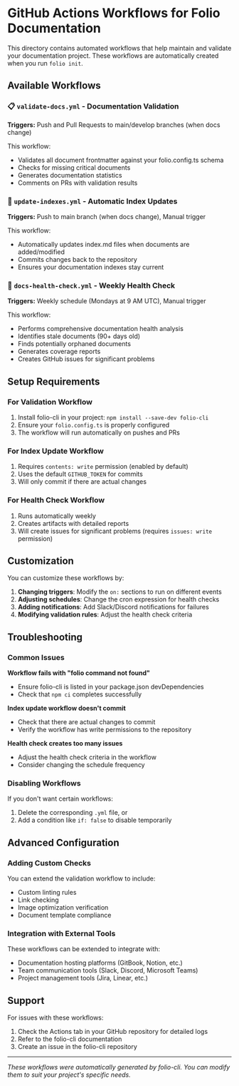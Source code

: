 # GitHub Actions Workflows for Folio Documentation

This directory contains automated workflows that help maintain and validate your documentation project. These workflows are automatically created when you run `folio init`.

## Available Workflows

### 📋 `validate-docs.yml` - Documentation Validation
**Triggers:** Push and Pull Requests to main/develop branches (when docs change)

This workflow:
- Validates all document frontmatter against your folio.config.ts schema
- Checks for missing critical documents
- Generates documentation statistics
- Comments on PRs with validation results

### 🔄 `update-indexes.yml` - Automatic Index Updates
**Triggers:** Push to main branch (when docs change), Manual trigger

This workflow:
- Automatically updates index.md files when documents are added/modified
- Commits changes back to the repository
- Ensures your documentation indexes stay current

### 🏥 `docs-health-check.yml` - Weekly Health Check
**Triggers:** Weekly schedule (Mondays at 9 AM UTC), Manual trigger

This workflow:
- Performs comprehensive documentation health analysis
- Identifies stale documents (90+ days old)
- Finds potentially orphaned documents
- Generates coverage reports
- Creates GitHub issues for significant problems

## Setup Requirements

### For Validation Workflow
1. Install folio-cli in your project: `npm install --save-dev folio-cli`
2. Ensure your `folio.config.ts` is properly configured
3. The workflow will run automatically on pushes and PRs

### For Index Update Workflow
1. Requires `contents: write` permission (enabled by default)
2. Uses the default `GITHUB_TOKEN` for commits
3. Will only commit if there are actual changes

### For Health Check Workflow
1. Runs automatically weekly
2. Creates artifacts with detailed reports
3. Will create issues for significant problems (requires `issues: write` permission)

## Customization

You can customize these workflows by:

1. **Changing triggers**: Modify the `on:` sections to run on different events
2. **Adjusting schedules**: Change the cron expression for health checks
3. **Adding notifications**: Add Slack/Discord notifications for failures
4. **Modifying validation rules**: Adjust the health check criteria

## Troubleshooting

### Common Issues

**Workflow fails with "folio command not found"**
- Ensure folio-cli is listed in your package.json devDependencies
- Check that `npm ci` completes successfully

**Index update workflow doesn't commit**
- Check that there are actual changes to commit
- Verify the workflow has write permissions to the repository

**Health check creates too many issues**
- Adjust the health check criteria in the workflow
- Consider changing the schedule frequency

### Disabling Workflows

If you don't want certain workflows:
1. Delete the corresponding `.yml` file, or
2. Add a condition like `if: false` to disable temporarily

## Advanced Configuration

### Adding Custom Checks

You can extend the validation workflow to include:
- Custom linting rules
- Link checking
- Image optimization verification
- Document template compliance

### Integration with External Tools

These workflows can be extended to integrate with:
- Documentation hosting platforms (GitBook, Notion, etc.)
- Team communication tools (Slack, Discord, Microsoft Teams)
- Project management tools (Jira, Linear, etc.)

## Support

For issues with these workflows:
1. Check the Actions tab in your GitHub repository for detailed logs
2. Refer to the folio-cli documentation
3. Create an issue in the folio-cli repository

---

*These workflows were automatically generated by folio-cli. You can modify them to suit your project's specific needs.*